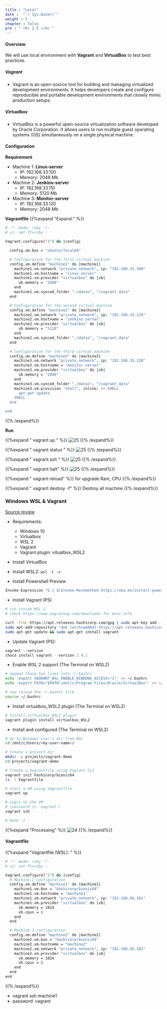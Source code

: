 ```yaml
---
title : "Local"
date :  "`r Sys.Date()`" 
weight : 5
chapter : false
pre : " <b> 2.5 </b> "
---
```


#### Overview
We will use local environment with **Vagrant** and **VirtualBox** to test best practices.

##### Vagrant
- Vagrant is an open-source tool for building and managing virtualized development environments. It helps developers create and configure reproducible and portable development environments that closely mimic production setups.

##### Virtualbox
- VirtualBox is a powerful open-source virtualization software developed by Oracle Corporation. It allows users to run multiple guest operating systems (OS) simultaneously on a single physical machine.

#### Configuration

**Requirement**
- Machine 1: **Linux-server**
  - IP: 192.168.33.100
  - Memory: 2048 Mb
- Machine 2: **Jenkins-server**
  - IP: 192.168.33.110
  - Memory: 5120 Mb
- Machine 3: **Monitor-server**
  - IP: 192.168.33.120
  - Memory: 2048 Mb
  
**Vagrantfile**
{{%expand "Expand:" %}}
```sh
# -*- mode: ruby -*-
# vi: set ft=ruby :

Vagrant.configure("2") do |config|

  config.vm.box = "ubuntu/focal64"

  # Configuration for the first virtual machine
  config.vm.define "machine1" do |machine1|
    machine1.vm.network "private_network", ip: "192.168.33.100"
    machine1.vm.hostname = "linux-server"
    machine1.vm.provider "virtualbox" do |vb|
      vb.memory = "2048"
    end
    machine1.vm.synced_folder "./datas", "/vagrant_data"    
  end

  # Configuration for the second virtual machine
  config.vm.define "machine2" do |machine2|
    machine2.vm.network "private_network", ip: "192.168.33.110"
    machine2.vm.hostname = "jenkins-server"
    machine2.vm.provider "virtualbox" do |vb|
      vb.memory = "5120"
    end
    machine2.vm.synced_folder "./datas", "/vagrant_data"
  end

  # Configuration for the third virtual machine
  config.vm.define "machine3" do |machine3|
    machine3.vm.network "private_network", ip: "192.168.33.120"
    machine3.vm.hostname = "monitor-server"
    machine3.vm.provider "virtualbox" do |vb|
      vb.memory = "2048"
    end
    machine3.vm.synced_folder "./datas", "/vagrant_data"    
    machine3.vm.provision "shell", inline: <<-SHELL
      apt-get update
    SHELL
  end

end
```
{{% /expand%}}

**Run**

{{%expand " vagrant up " %}}
![25](/thedevops/images/2-prepair/2.5-local/1.vagrant/1.png)
{{% /expand%}}

{{%expand " vagrant status " %}}
![25](/thedevops/images/2-prepair/2.5-local/1.vagrant/2.png)
{{% /expand%}}


{{%expand " vagrant ssh " %}}
![25](/thedevops/images/2-prepair/2.5-local/1.vagrant/3.png)
{{% /expand%}}

{{%expand " vagrant halt" %}}
![25](/thedevops/images/2-prepair/2.5-local/1.vagrant/4.png)
{{% /expand%}}

{{%expand " vagrant reload" %}}
for upgrade Ram, CPU
{{% /expand%}}


{{%expand " vagrant destroy -f" %}}
Destroy all machine
{{% /expand%}}

### Windows WSL & Vagrant

[Source review](https://blog.thenets.org/how-to-run-vagrant-on-wsl-2/)

- Requirements:
  - Windows 10
  - Virtualbox
  - WSL 2
  - Vagrant
  - Vagrant plugin: vitualbox_WSL2

- Install VirtualBox
- Install WSL2: `wsl -l -v`
- Install Powershell Preview
````js
Invoke-Expression "& { $(Invoke-Restmethod https://aka.ms/install-powershell.ps1) } -UseMSI -Preview"
````
- Install Vagrant (PS)
````sh
# run inside WSL 2
# check https://www.vagrantup.com/downloads for more info

curl -fsSL https://apt.releases.hashicorp.com/gpg | sudo apt-key add -
sudo apt-add-repository "deb [arch=amd64] https://apt.releases.hashicorp.com $(lsb_release -cs) main"
sudo apt-get update && sudo apt-get install vagrant
````

- Update Vagrant (PS): 

````js
vagrant --version
choco install vagrant --version 2.4.1
````

- Enable WSL 2 support (The Terminal on WSL2)

````sh
# append those two lines into ~/.bashrc
echo 'export VAGRANT_WSL_ENABLE_WINDOWS_ACCESS="1"' >> ~/.bashrc
echo 'export PATH="$PATH:/mnt/c/Program Files/Oracle/VirtualBox"' >> ~/.bashrc

# now reload the ~/.bashrc file
source ~/.bashrc
````

- Install virtualbox_WSL2 plugin (The Terminal on WSL2)

````sh
# Install virtualbox_WSL2 plugin
vagrant plugin install virtualbox_WSL2
````

- Install and configured (The Terminal on WSL2)

````sh
# Go to Windows user's dir from WSL
cd /mnt/c/Users/<my-user-name>/

# Create a project dir
mkdir -p projects/vagrant-demo
cd projects/vagrant-demo

# Create a Vagrantfile using Vagrant CLI
vagrant init hashicorp/bionic64
ls -l Vagrantfile

# Start a VM using Vagrantfile
vagrant up

# Login to the VM
# (password is 'vagrant')
vagrant ssh

# Done :)
````

{{%expand "Processing" %}}
![24](/thedevops/images/2-prepair/2.5-local/1.png)
{{% /expand%}}

#### Vagrantfile 

{{%expand "Vagrantfile (WSL): " %}}

```sh
# -*- mode: ruby -*-
# vi: set ft=ruby :

Vagrant.configure("2") do |config|
  # Machine 1 configuration
  config.vm.define "machine1" do |machine1|
    machine1.vm.box = "hashicorp/bionic64"
    machine1.vm.hostname = "machine1"
    machine1.vm.network "private_network", ip: "192.168.56.101"
    machine1.vm.provider "virtualbox" do |vb|
      vb.memory = 1024
      vb.cpus = 1
    end
  end

  # Machine 2 configuration
  config.vm.define "machine2" do |machine2|
    machine2.vm.box = "hashicorp/bionic64"
    machine2.vm.hostname = "machine2"
    machine2.vm.network "private_network", ip: "192.168.56.102"
    machine2.vm.provider "virtualbox" do |vb|
      vb.memory = 1024
      vb.cpus = 1
    end
  end
end

```
{{% /expand%}}

- vagrant ssh machine1
- password: vagrant
